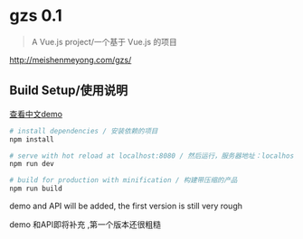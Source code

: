 # gzs 0.1

> A Vue.js project/一个基于 Vue.js 的项目

http://meishenmeyong.com/gzs/

## Build Setup/使用说明

[查看中文demo](http://meishenmeyong.com/gzs/)

``` bash
# install dependencies / 安装依赖的项目
npm install

# serve with hot reload at localhost:8080 / 然后运行，服务器地址：localhost:8080，附带着热重载功能
npm run dev

# build for production with minification / 构建带压缩的产品
npm run build
```

demo and API will be added, the first version is still very rough

demo 和API即将补充 ,第一个版本还很粗糙